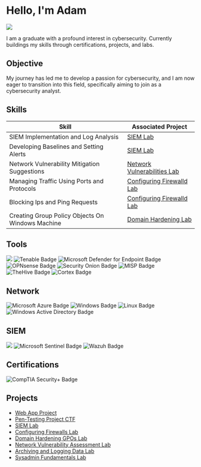 # Hello, I'm Adam
<a href="https://www.linkedin.com/in/adamgzlez"><img src="https://img.shields.io/badge/-LinkedIn-0072b1?&style=for-the-badge&logo=linkedin&logoColor=white" /></a>

I am a graduate with a profound interest in cybersecurity. Currently buildings my skills through certifications, projects, and labs.

## Objective

My journey has led me to develop a passion for cybersecurity, and I am now eager to transition into this field, specifically aiming to join as a cybersecurity analyst.

## Skills

| Skill                                         | Associated Project         |
|-----------------------------------------------|----------------------------|
| SIEM Implementation and Log Analysis          | [SIEM Lab](https://github.com/Adamgzlez/SIEM-Lab)
| Developing Baselines and Setting Alerts | [SIEM Lab](https://github.com/Adamgzlez/SIEM-Lab)
| Network Vulnerability Mitigation Suggestions         | [Network Vulnerabilities Lab](https://github.com/Adamgzlez/Network-Vulnerability-Assessment-Lab)|
| Managing Traffic Using Ports and Protocols    | [Configuring Firewalld Lab](https://github.com/Adamgzlez/Configuring-Firewalls-Lab)|
| Blocking Ips and Ping Requests                  | [Configuring Firewalld Lab](https://github.com/Adamgzlez/Configuring-Firewalls-Lab)|
| Creating Group Policy Objects On Windows Machine | [Domain Hardening Lab](https://github.com/Adamgzlez/Domain-Hardening-GPOs-Lab)|

## Tools
<div>
  <img src="https://img.shields.io/badge/-Wireshark-1679A7?&style=for-the-badge&logo=Wireshark&logoColor=white" />
  <img src="https://img.shields.io/badge/-Tenable-1C1C1C?style=for-the-badge&logo=tenable&logoColor=white" alt="Tenable Badge"/>
  <img src="https://img.shields.io/badge/-Microsoft%20Defender%20for%20Endpoint-0078D4?style=for-the-badge&logo=microsoft&logoColor=white" alt="Microsoft Defender for Endpoint Badge"/>
  <img src="https://img.shields.io/badge/-OPNsense-ED6C30?style=for-the-badge&logo=opnsense&logoColor=white" alt="OPNsense Badge"/>
  <img src="https://img.shields.io/badge/-Security%20Onion-6A1B9A?style=for-the-badge&logo=securityonion&logoColor=white" alt="Security Onion Badge"/>
  <img src="https://img.shields.io/badge/-MISP-DC143C?style=for-the-badge&logo=misp&logoColor=white" alt="MISP Badge"/>
  <img src="https://img.shields.io/badge/-TheHive-000000?style=for-the-badge&logo=thehive&logoColor=yellow" alt="TheHive Badge"/>
  <img src="https://img.shields.io/badge/-Cortex-343434?style=for-the-badge&logo=cortex&logoColor=white" alt="Cortex Badge"/>
</div>


## Network
<div>
    <img src="https://img.shields.io/badge/-Microsoft%20Azure-0078D4?style=for-the-badge&logo=Microsoft%20Azure&logoColor=white" alt="Microsoft Azure Badge"/>
    <img src="https://img.shields.io/badge/-Windows-0078D6?style=for-the-badge&logo=windows&logoColor=white" alt="Windows Badge"/>
    <img src="https://img.shields.io/badge/-Linux-FCC624?style=for-the-badge&logo=linux&logoColor=black" alt="Linux Badge"/>
    <img src="https://img.shields.io/badge/-Windows%20AD-0078D6?style=for-the-badge&logo=windows&logoColor=white" alt="Windows Active Directory Badge"/>
</div>

## SIEM
<div>
    <img src="https://img.shields.io/badge/-Splunk-000000?&style=for-the-badge&logo=Splunk&logoColor=white" />
    <img src="https://img.shields.io/badge/-Microsoft%20Sentinel-5C2D91?style=for-the-badge&logo=microsoft&logoColor=white" alt="Microsoft Sentinel Badge"/>
    <img src="https://img.shields.io/badge/-Wazuh-00599C?style=for-the-badge&logo=wazuh&logoColor=white" alt="Wazuh Badge"/>
</div>

## Certifications

<div>
  <img src="https://img.shields.io/badge/-Security%2B-FF0000?&style=for-the-badge&logo=CompTIA&logoColor=white" alt="CompTIA Security+ Badge"/>
</div>


## Projects

- [Web App Project](https://github.com/Adamgzlez/WebApp-Project)
- [Pen-Testing Project CTF](https://github.com/Adamgzlez/Pen-Testing-Report-Project)
- [SIEM Lab](https://github.com/Adamgzlez/SIEM-Lab)
- [Configuring Firewalls Lab](https://github.com/Adamgzlez/Configuring-Firewalls-Lab)
- [Domain Hardening GPOs Lab](https://github.com/Adamgzlez/Domain-Hardening-GPOs-Lab)
- [Network Vulnerability Assessment Lab](https://github.com/Adamgzlez/Network-Vulnerability-Assessment-Lab)
- [Archiving and Logging Data Lab](https://github.com/Adamgzlez/Archiving-and-Logging-Data-Lab)
- [Sysadmin Fundamentals Lab](https://github.com/Adamgzlez/Sysadmin-Fundamentals-Lab)
